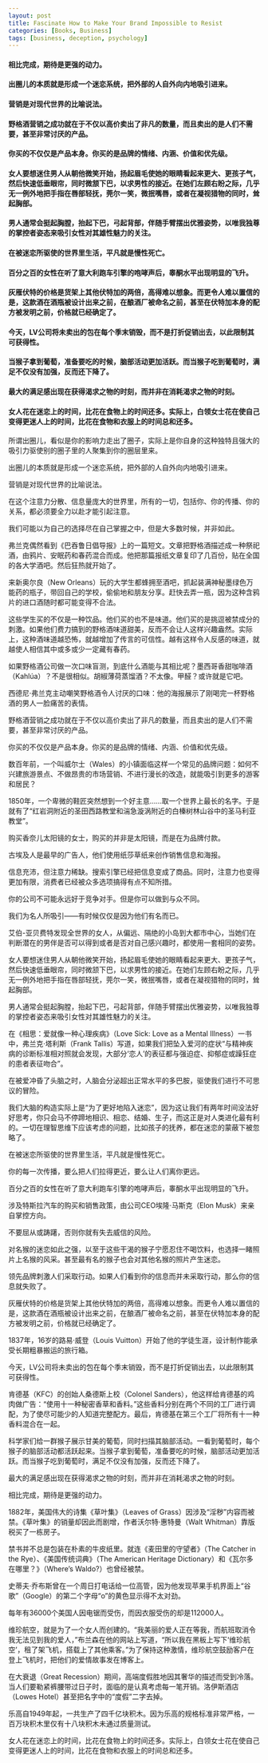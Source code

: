 ```yaml
---
layout: post
title: Fascinate How to Make Your Brand Impossible to Resist
categories: [Books, Business]
tags: [business, deception, psychology]
---
```

#### 相比完成，期待是更强的动力。
#### 出圈儿的本质就是形成一个迷恋系统，把外部的人自外向内地吸引进来。
#### 营销是对现代世界的比喻说法。
#### 野格酒营销之成功就在于不仅以高价卖出了非凡的数量，而且卖出的是人们不需要，甚至非常讨厌的产品。
#### 你买的不仅仅是产品本身。你买的是品牌的情绪、内涵、价值和优先级。
#### 女人要想迷住男人从朝他微笑开始，扬起眉毛使她的眼睛看起来更大、更孩子气，然后快速低垂眼帘，同时微颔下巴，以求男性的接近。在她们左顾右盼之际，几乎无一例外地把手指在唇部轻抚，莞尔一笑，微抿嘴唇，或者在凝视猎物的同时，耸起胸部。
#### 男人通常会挺起胸膛，抬起下巴，弓起背部，伴随手臂摆出优雅姿势，以唯我独尊的掌控者姿态来吸引女性对其雄性魅力的关注。
#### 在被迷恋所驱使的世界里生活，平凡就是慢性死亡。
#### 百分之百的女性在听了意大利跑车引擎的咆哮声后，睾酮水平出现明显的飞升。
#### 灰雁伏特的价格是货架上其他伏特加的两倍，高得难以想象。而更令人难以置信的是，这款酒在酒瓶被设计出来之前，在酿酒厂被命名之前，甚至在伏特加本身的配方被发明之前，价格就已经确定了。
#### 今天，LV公司将未卖出的包在每个季末销毁，而不是打折促销出去，以此限制其可获得性。
#### 当猴子拿到葡萄，准备要吃的时候，脑部活动更加活跃。而当猴子吃到葡萄时，满足不仅没有加强，反而还下降了。
#### 最大的满足感出现在获得渴求之物的时刻，而并非在消耗渴求之物的时刻。
#### 女人花在迷恋上的时间，比花在食物上的时间还多。实际上，白领女士花在使自己变得更迷人上的时间，比花在食物和衣服上的时间总和还多。
<!-- more -->
所谓出圈儿，看似是你的影响力走出了圈子，实际上是你自身的这种独特且强大的吸引力驱使别的圈子里的人聚集到你的圈层里来。

出圈儿的本质就是形成一个迷恋系统，把外部的人自外向内地吸引进来。

营销是对现代世界的比喻说法。

在这个注意力分散、信息量庞大的世界里，所有的一切，包括你、你的传播、你的关系，都必须要全力以赴才能引起注意。

我们可能以为自己的选择尽在自己掌握之中，但是大多数时候，并非如此。

弗兰克偶然看到《巴吞鲁日倡导报》上的一篇短文。文章把野格酒描述成一种祭祀酒，由鸦片、安眠药和春药混合而成。他把那篇报纸文章复印了几百份，贴在全国的各大学酒吧。然后狂热就开始了。

来新奥尔良（New Orleans）玩的大学生都蜂拥至酒吧，抓起装满神秘墨绿色万能药的瓶子，带回自己的学校，偷偷地和朋友分享。赶快去弄一瓶，因为这种含鸦片的进口酒随时都可能变得不合法。

这些学生买的不仅是一种饮品。他们买的也不是味道。他们买的是挑逗被禁成分的刺激。如果他们费力搞到的野格酒味道甜美，反而不会让人这样兴趣盎然。实际上，这种酒味道越恐怖，就越增加了传言的可信性。越有这样令人反感的味道，就越使人相信其中或多或少一定藏有春药。

如果野格酒公司做一次口味盲测，到底什么酒能与其相比呢？墨西哥香甜咖啡酒（Kahlúa）？不是很相似。胡椒薄荷蒸馏酒？不太像。甲醛？或许就是它吧。

西德尼·弗兰克主动嘲笑野格酒令人讨厌的口味：他的海报展示了刚喝完一杯野格酒的男人一脸痛苦的表情。

野格酒营销之成功就在于不仅以高价卖出了非凡的数量，而且卖出的是人们不需要，甚至非常讨厌的产品。

你买的不仅仅是产品本身。你买的是品牌的情绪、内涵、价值和优先级。

数百年前，一个叫威尔士（Wales）的小镇面临这样一个常见的品牌问题：如何不兴建旅游景点、不做昂贵的市场营销、不进行漫长的改造，就能吸引到更多的游客和居民？

1850年，一个卑微的鞋匠突然想到一个好主意……取一个世界上最长的名字。于是就有了“红岩洞附近的圣田西路教堂和湍急漩涡附近的白榛树林山谷中的圣马利亚教堂”。

购买香奈儿太阳镜的女士，购买的并非是太阳镜，而是在为品牌付款。

古埃及人是最早的广告人，他们使用纸莎草纸来创作销售信息和海报。

信息充沛，但注意力稀缺。搜索引擎已经把信息变成了商品。同时，注意力也变得更加有限，消费者已经被众多选项搞得有点不知所措。

你的公司不可能永远好于竞争对手。但是你可以做到与众不同。

我们为名人所吸引——有时候仅仅是因为他们有名而已。

艾伯-亚贝费特发现全世界的女人，从偏远、隔绝的小岛到大都市中心，当她们在判断潜在的男伴是否可以得到或者是否对自己感兴趣时，都使用一套相同的姿势。

女人要想迷住男人从朝他微笑开始，扬起眉毛使她的眼睛看起来更大、更孩子气，然后快速低垂眼帘，同时微颔下巴，以求男性的接近。在她们左顾右盼之际，几乎无一例外地把手指在唇部轻抚，莞尔一笑，微抿嘴唇，或者在凝视猎物的同时，耸起胸部。

男人通常会挺起胸膛，抬起下巴，弓起背部，伴随手臂摆出优雅姿势，以唯我独尊的掌控者姿态来吸引女性对其雄性魅力的关注。

在《相思：爱就像一种心理疾病》（Love Sick: Love as a Mental Illness）一书中，弗兰克·塔利斯（Frank Tallis）写道，如果我们把坠入爱河的症状“与精神疾病的诊断标准相对照就会发现，大部分‘恋人’的表征都与强迫症、抑郁症或躁狂症的患者表征吻合”。

在被爱冲昏了头脑之时，人脑会分泌超出正常水平的多巴胺，驱使我们进行不可思议的冒险。

我们大脑的构造实际上是“为了更好地陷入迷恋”，因为这让我们有两年时间没法好好思考，你只会马不停蹄地相识、相恋、结婚、生子，而这正是对人类进化最有利的。一切在理智思维下应该考虑的问题，比如孩子的抚养，都在迷恋的蒙蔽下被忽略了。

在被迷恋所驱使的世界里生活，平凡就是慢性死亡。

你的每一次传播，要么把人们拉得更近，要么让人们离你更远。

百分之百的女性在听了意大利跑车引擎的咆哮声后，睾酮水平出现明显的飞升。

涉及特斯拉汽车的购买和销售政策，由公司CEO埃隆·马斯克（Elon Musk）来亲自掌控方向。

不要屈从或踌躇，否则你就有失去威信的风险。

对名猴的迷恋如此之强，以至于这些干渴的猴子宁愿忍住不喝饮料，也选择一睹照片上名猴的风采。甚至最有名的猴子也会对其他名猴的照片产生迷恋。

领先品牌刺激人们采取行动。如果人们看到你的信息而并未采取行动，那么你的信息就失败了。

灰雁伏特的价格是货架上其他伏特加的两倍，高得难以想象。而更令人难以置信的是，这款酒在酒瓶被设计出来之前，在酿酒厂被命名之前，甚至在伏特加本身的配方被发明之前，价格就已经确定了。

1837年，16岁的路易·威登（Louis Vuitton）开始了他的学徒生涯，设计制作能承受长期粗暴搬运的旅行箱。

今天，LV公司将未卖出的包在每个季末销毁，而不是打折促销出去，以此限制其可获得性。

肯德基（KFC）的创始人桑德斯上校（Colonel Sanders），他这样给肯德基的鸡肉做广告：“使用十一种秘密香草和香料。”这些香料分别在两个不同的工厂进行调配，为了使尽可能少的人知道完整配方。最后，肯德基在第三个工厂将所有十一种香料混合在一起。

科学家们给一群猴子展示甘美的葡萄，同时扫描其脑部活动。一看到葡萄时，每个猴子的脑部活动都活跃起来。当猴子拿到葡萄，准备要吃的时候，脑部活动更加活跃。而当猴子吃到葡萄时，满足不仅没有加强，反而还下降了。

最大的满足感出现在获得渴求之物的时刻，而并非在消耗渴求之物的时刻。

相比完成，期待是更强的动力。

1882年，美国伟大的诗集《草叶集》（Leaves of Grass）因涉及“淫秽”内容而被禁。《草叶集》的销量却因此而剧增，作者沃尔特·惠特曼（Walt Whitman）靠版税买了一栋房子。

禁书并不总是包装在朴素的牛皮纸里。就连《麦田里的守望者》（The Catcher in the Rye）、《美国传统词典》（The American Heritage Dictionary）和《瓦尔多在哪里？》（Where’s Waldo?）也曾经被禁。

史蒂夫·乔布斯曾在一个周日打电话给一位高管，因为他发现苹果手机界面上“谷歌”（Google）的第二个字母“o”的黄色显示得不太对劲。

每年有36000个美国人因电锯而受伤，而因衣服受伤的却是112000人。

维珍航空，就是为了一个女人而创建的。“我美丽的爱人正在等我，而航班取消令我无法见到我的爱人，”布兰森在他的网站上写道，“所以我在黑板上写下‘维珍航空’，租了架飞机，搭载上了其他乘客。”为了保持这种激情，维珍航空鼓励客户在登上飞机时，把他们的爱情故事发在博客上。

在大衰退（Great Recession）期间，高端度假胜地因其奢华的描述而受到冷落。当人们要勒紧裤腰带过日子时，面临的是认真考虑每一笔开销。洛伊斯酒店（Lowes Hotel）甚至把名字中的“度假”二字去掉。

乐高自1949年起，一共生产了四千亿块积木。因为乐高的规格标准非常严格，一百万块积木里仅有十八块积木未通过质量测试。

女人花在迷恋上的时间，比花在食物上的时间还多。实际上，白领女士花在使自己变得更迷人上的时间，比花在食物和衣服上的时间总和还多。
